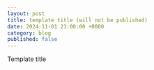 ```yaml
---
layout: post
title: template title (will not be published)
date: 2024-11-01 23:00:00 +0000
category: blog
published: false
---
```

Template title